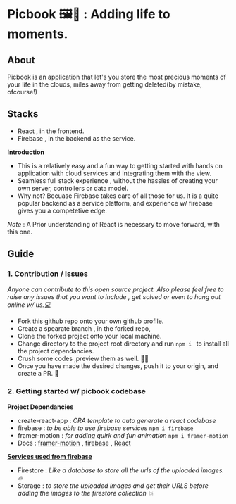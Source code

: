 # Picbook 🖼📕 :  Adding life to moments.

## About
Picbook is an application that let's you store the most precious moments of your life in the clouds, miles away from getting deleted(by  mistake, ofcourse!)

## Stacks
- React , in the frontend.
- Firebase , in the backend as the service.

**Introduction**
- This is a relatively easy and a fun way to getting started with hands on application with cloud services and integrating them with the view.
- Seamless full stack experience , without the hassles of creating your own server, controllers or data model.
- Why not? Becuase Firebase takes care of all those for us. It is a quite popular backend as a service platform, and experience w/ firebase gives you a competetive edge.

*Note* : A Prior understanding of React is necessary to move forward, with this one.

## Guide

### 1. Contribution / Issues
*Anyone can contribute to this open source project. Also please feel free to raise any issues that you want to include , get solved or even to hang out online w/ us.💻*
- Fork this github repo onto your own github profile.
- Create a spearate branch , in the forked repo,
- Clone the forked project onto your local machine.
- Change directory to the project root directory and run ```npm i ```  to install all the project dependancies.
- Crush some codes ,preview them as well. 👩‍💻
- Once you have made the desired changes, push it to your origin, and create a PR. 🤝

### 2. Getting started w/ picbook codebase
**Project Dependancies**
- create-react-app : *CRA template to auto generate a react codebase* 
- firebase : *to be able to use firebase services* ``` npm i firebase ```
- framer-motion : *for adding quirk and fun animation* ``` npm i framer-motion ```
- Docs  : [framer-motion](https://www.framer.com/motion/) , [firebase](https://firebase.google.com/docs) , [React](https://reactjs.org/docs/getting-started.html)

<u> **Services used from firebase** </u>
- Firestore : *Like a database to store all the urls of the uploaded images. 🔥*
- Storage : *to store the uploaded images and get their URLS before adding the images to the firestore collection 💥*

